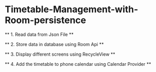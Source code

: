 # Timetable-Management-with-Room-persistence

** 1. Read data from Json File **

** 2. Store data in database using Room Api **

** 3. Display different screens using RecycleView **

** 4. Add the timetable to phone calendar using Calendar Provider **
